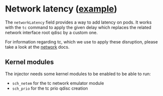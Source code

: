 # Network latency ([example](../config/samples/network_latency.yaml))

The `networkLatency` field provides a way to add latency on pods. It works with the `tc` command to apply the given delay which replaces the related network interface root qdisc by a custom one.

For information regarding tc, which we use to apply these disruption, please take a look at the [network](network.md) docs.

## Kernel modules

The injector needs some kernel modules to be enabled to be able to run:

* `sch_netem` for the tc network emulator module
* `sch_prio` for the tc prio qdisc creation
